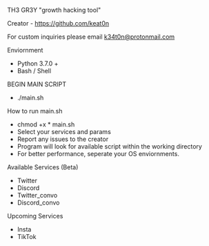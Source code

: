 TH3 GR3Y "growth hacking tool" 

Creator - https://github.com/keat0n

For custom inquiries please email k34t0n@protonmail.com


Enviornment
- Python 3.7.0 + 
- Bash / Shell 

BEGIN MAIN SCRIPT 
- ./main.sh 
                                   
How to run main.sh 
- chmod +x * main.sh 
- Select your services and params 
- Report any issues to the creator 
- Program will look for available script within the working directory 
- For better performance, seperate your OS enviornments. 

Available Services (Beta)
- Twitter
- Discord 
- Twitter_convo
- Discord_convo

Upcoming Services 
- Insta 
- TikTok
